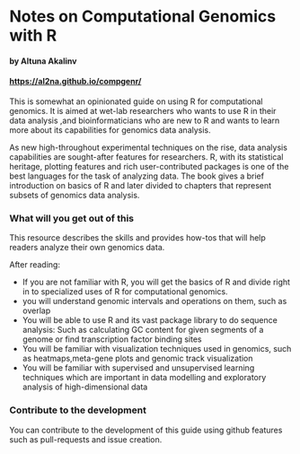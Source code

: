# Notes on Computational Genomics with R
#### by Altuna Akalinv
#### https://al2na.github.io/compgenr/

This is somewhat an opinionated guide on using R for computational genomics. It is aimed at wet-lab researchers who wants to use R in their data analysis ,and bioinformaticians who are new to R and wants to learn more about its capabilities for genomics data analysis.

As new high-throughout experimental techniques on the rise, data analysis capabilities are sought-after features for researchers. R, with its statistical heritage, plotting features and rich user-contributed packages is one of the best languages for the task of analyzing data. The book gives a brief introduction on basics of R and later divided to chapters that represent subsets of genomics data analysis.

### What will you get out of this
This resource describes the skills and provides how-tos that will help readers analyze their own genomics data.

After reading:
* If you are not familiar with R, you will get the basics of R and divide right in to specialized uses of R for computational genomics.
* you will understand genomic intervals and operations on them, such as overlap
* You will be able to use R and its vast package library to do sequence analysis: Such as calculating GC content for given segments of a genome or find transcription factor binding sites
* You will be familiar with visualization techniques used in genomics, such as heatmaps,meta-gene plots and genomic track visualization
* You will be familiar with supervised and unsupervised learning techniques which are important in data modelling and exploratory analysis of high-dimensional data



### Contribute to the development
You can contribute to the development of this guide using github features such as pull-requests and issue creation.





